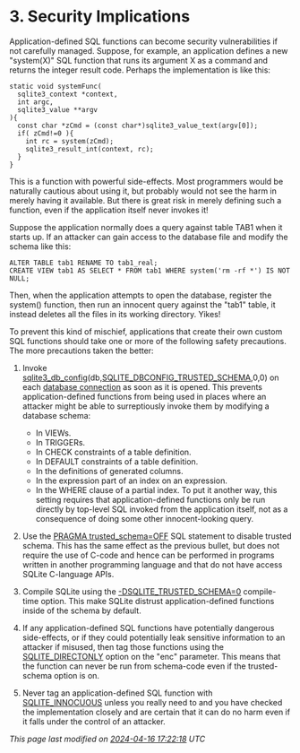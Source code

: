 # 3\. Security Implications



Application\-defined SQL functions can become security vulnerabilities if
not carefully managed. Suppose, for example, an application defines
a new "system(X)" SQL function that runs its argument X as a command and
returns the integer result code. Perhaps the implementation is like this:




```
static void systemFunc(
  sqlite3_context *context,
  int argc,
  sqlite3_value **argv
){
  const char *zCmd = (const char*)sqlite3_value_text(argv[0]);
  if( zCmd!=0 ){
    int rc = system(zCmd);
    sqlite3_result_int(context, rc);
  }
}

```


This is a function with powerful side\-effects. Most programmers would
be naturally cautious about using it, but probably would not see the
harm in merely having it available. But there is great risk in merely
defining such a function, even if the application itself never invokes
it!




Suppose the application normally does a query against table TAB1
when it starts up. If an attacker can gain access to the database
file and modify the schema like this:




```
ALTER TABLE tab1 RENAME TO tab1_real;
CREATE VIEW tab1 AS SELECT * FROM tab1 WHERE system('rm -rf *') IS NOT NULL;

```


Then, when the application attempts to open the database, register the
system() function, then run an innocent query against the "tab1" table,
it instead deletes all the files in its working directory. Yikes!




To prevent this kind of mischief, applications that create their own
custom SQL functions should take one or more of the following safety
precautions. The more precautions taken the better:



1. Invoke [sqlite3\_db\_config](c3ref/db_config.html)(db,[SQLITE\_DBCONFIG\_TRUSTED\_SCHEMA](c3ref/c_dbconfig_defensive.html#sqlitedbconfigtrustedschema),0,0\)
on each [database connection](c3ref/sqlite3.html) as soon as it is opened.
This prevents application\-defined functions from being used in places
where an attacker might be able to surreptiously invoke them by modifying
a database schema:



	* In VIEWs.
	* In TRIGGERs.
	* In CHECK constraints of a table definition.
	* In DEFAULT constraints of a table definition.
	* In the definitions of generated columns.
	* In the expression part of an index on an expression.
	* In the WHERE clause of a partial index.
To put it another way, this setting requires that application\-defined
functions only be run directly by top\-level SQL invoked from the application
itself, not as a consequence of doing some other innocent\-looking query.
2. Use the [PRAGMA trusted\_schema\=OFF](pragma.html#pragma_trusted_schema) SQL statement to disable trusted
schema. This has the same effect as the previous bullet, but does not
require the use of C\-code and hence can be performed in programs written
in another programming language and that do not have access SQLite
C\-language APIs.
3. Compile SQLite using the [\-DSQLITE\_TRUSTED\_SCHEMA\=0](compile.html#trusted_schema) compile\-time option.
This make SQLite distrust application\-defined functions inside of
the schema by default.
4. If any application\-defined SQL functions have potentially dangerous
side\-effects, or if they could potentially leak sensitive information
to an attacker if misused, then tag those functions using the
[SQLITE\_DIRECTONLY](c3ref/c_deterministic.html#sqlitedirectonly) option on the "enc" parameter. This means
that the function can never be run from schema\-code even if the
trusted\-schema option is on.
5. Never tag an application\-defined SQL function with [SQLITE\_INNOCUOUS](c3ref/c_deterministic.html#sqliteinnocuous)
unless you really need to and you have checked the implementation closely
and are certain that it can do no harm even if it falls under the
control of an attacker.


*This page last modified on [2024\-04\-16 17:22:18](https://sqlite.org/docsrc/honeypot) UTC* 


